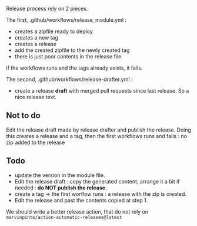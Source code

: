 Release process rely on 2 pieces.

The first,  .github/workflows/release_module.yml :
- creates a zipfile ready to deploy
- creates a new tag
- creates a release
- add the created zipfile to the newly created tag
- there is just poor contents in the release file.

if the workflows runs and the tags already exists, it fails.

The second, .github/workflows/release-drafter.yml :
- create a release __draft__ with merged pull requests since last release. So a nice release text.

## Not to do

Edit the release draft made by release drafter and publish the release.
Doing this creates a release and a tag, then the first workflows runs and fails : no zip added to the release

## Todo

- update the version in the module file.
- Edit the release draft : copy the generated content, arrange it a bit if needed : __do NOT publish the release__.
- create a tag -> the first worflow runs : a release with the zip is created.
- Edit the release and past the contents copied at step 1.

We should write a better release action, that do not rely on `marvinpinto/action-automatic-releases@latest`

